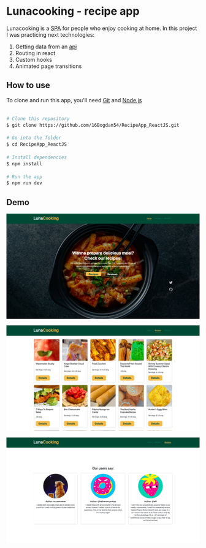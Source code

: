 # Lunacooking - recipe app

Lunacooking is a [SPA](https://en.wikipedia.org/wiki/Single-page_application) for people who enjoy cooking at home. In this project I was practicing next technologies:

1. Getting data from an [api](https://rapidapi.com/apidojo/api/tasty)
2. Routing in react
3. Custom hooks
4. Animated page transitions

## How to use

To clone and run this app, you'll need [Git](https://git-scm.com/) and [Node.js](https://nodejs.org/en/)

```bash

# Clone this repository
$ git clone https://github.com/16Bogdan54/RecipeApp_ReactJS.git

# Go into the folder
$ cd RecipeApp_ReactJS

# Install dependencies
$ npm install

# Run the app
$ npm run dev
```

## Demo

![home](/public/demo/home.png)

![meals](/public/demo/meal.png)

![testimonials](/public/demo/testimonials.png)
